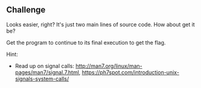 ## Challenge 

Looks easier, right? It's just two main lines of source code. How about get it be?

Get the program to continue to its final execution to get the flag.

Hint: 
- Read up on signal calls: http://man7.org/linux/man-pages/man7/signal.7.html, https://ph7spot.com/introduction-unix-signals-system-calls/
